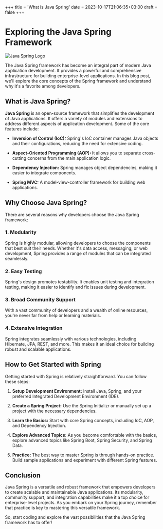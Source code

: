 +++
title = 'What is Java Spring'
date = 2023-10-17T21:06:35+03:00
draft = false
+++

# Exploring the Java Spring Framework

![Java Spring Logo](https://www.vectorlogo.zone/logos/springio/springio-ar21.svg)

The Java Spring framework has become an integral part of modern Java application development. It provides a powerful and comprehensive infrastructure for building enterprise-level applications. In this blog post, we'll explore the core concepts of the Spring framework and understand why it's a favorite among developers.

## What is Java Spring?

**Java Spring** is an open-source framework that simplifies the development of Java applications. It offers a variety of modules and extensions to address different aspects of application development. Some of the core features include:

- **Inversion of Control (IoC):** Spring's IoC container manages Java objects and their configurations, reducing the need for extensive coding.

- **Aspect-Oriented Programming (AOP):** It allows you to separate cross-cutting concerns from the main application logic.

- **Dependency Injection:** Spring manages object dependencies, making it easier to integrate components.

- **Spring MVC:** A model-view-controller framework for building web applications.

## Why Choose Java Spring?

There are several reasons why developers choose the Java Spring framework:

### 1. Modularity

Spring is highly modular, allowing developers to choose the components that best suit their needs. Whether it's data access, messaging, or web development, Spring provides a range of modules that can be integrated seamlessly.

### 2. Easy Testing

Spring's design promotes testability. It enables unit testing and integration testing, making it easier to identify and fix issues during development.

### 3. Broad Community Support

With a vast community of developers and a wealth of online resources, you're never far from help or learning materials.

### 4. Extensive Integration

Spring integrates seamlessly with various technologies, including Hibernate, JPA, REST, and more. This makes it an ideal choice for building robust and scalable applications.

## How to Get Started with Spring

Getting started with Spring is relatively straightforward. You can follow these steps:

1. **Setup Development Environment:** Install Java, Spring, and your preferred Integrated Development Environment (IDE).

2. **Create a Spring Project:** Use the Spring Initializr or manually set up a project with the necessary dependencies.

3. **Learn the Basics:** Start with core Spring concepts, including IoC, AOP, and Dependency Injection.

4. **Explore Advanced Topics:** As you become comfortable with the basics, explore advanced topics like Spring Boot, Spring Security, and Spring Data.

5. **Practice:** The best way to master Spring is through hands-on practice. Build sample applications and experiment with different Spring features.

## Conclusion

Java Spring is a versatile and robust framework that empowers developers to create scalable and maintainable Java applications. Its modularity, community support, and integration capabilities make it a top choice for enterprise-level projects. As you embark on your Spring journey, remember that practice is key to mastering this versatile framework.

So, start coding and explore the vast possibilities that the Java Spring framework has to offer!
